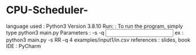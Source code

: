 # CPU-Scheduler- <br>
language used  : Python3 Version 3.8.10
Run:           : To run the program, simply type python3 main.py <parameters>
Parameters     : -s <type of scheduler> -q <quantum> <input file>
ex             : python3 main.py -s RR -q 4 examples/input1/in.csv
references     : slides, book
IDE            : PyCharm
